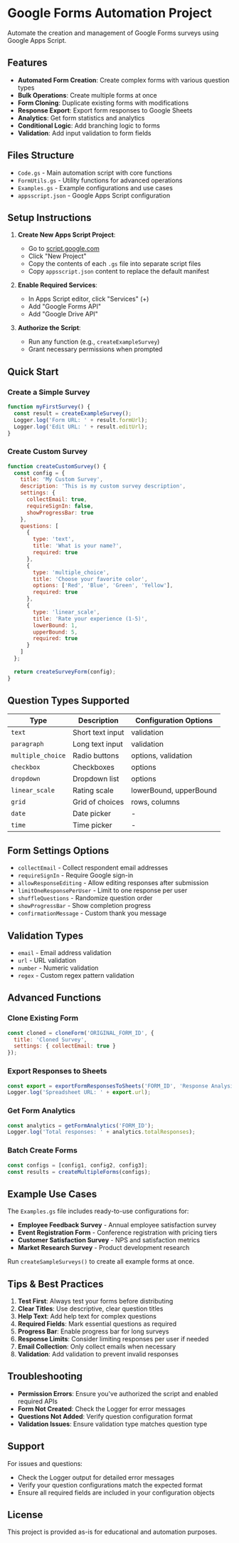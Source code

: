 # Google Forms Automation Project

Automate the creation and management of Google Forms surveys using Google Apps Script.

## Features

- **Automated Form Creation**: Create complex forms with various question types
- **Bulk Operations**: Create multiple forms at once
- **Form Cloning**: Duplicate existing forms with modifications  
- **Response Export**: Export form responses to Google Sheets
- **Analytics**: Get form statistics and analytics
- **Conditional Logic**: Add branching logic to forms
- **Validation**: Add input validation to form fields

## Files Structure

- `Code.gs` - Main automation script with core functions
- `FormUtils.gs` - Utility functions for advanced operations
- `Examples.gs` - Example configurations and use cases
- `appsscript.json` - Google Apps Script configuration

## Setup Instructions

1. **Create New Apps Script Project**:
   - Go to [script.google.com](https://script.google.com)
   - Click "New Project"
   - Copy the contents of each `.gs` file into separate script files
   - Copy `appsscript.json` content to replace the default manifest

2. **Enable Required Services**:
   - In Apps Script editor, click "Services" (+)
   - Add "Google Forms API" 
   - Add "Google Drive API"

3. **Authorize the Script**:
   - Run any function (e.g., `createExampleSurvey`)
   - Grant necessary permissions when prompted

## Quick Start

### Create a Simple Survey
```javascript
function myFirstSurvey() {
  const result = createExampleSurvey();
  Logger.log('Form URL: ' + result.formUrl);
  Logger.log('Edit URL: ' + result.editUrl);
}
```

### Create Custom Survey
```javascript
function createCustomSurvey() {
  const config = {
    title: 'My Custom Survey',
    description: 'This is my custom survey description',
    settings: {
      collectEmail: true,
      requireSignIn: false,
      showProgressBar: true
    },
    questions: [
      {
        type: 'text',
        title: 'What is your name?',
        required: true
      },
      {
        type: 'multiple_choice',
        title: 'Choose your favorite color',
        options: ['Red', 'Blue', 'Green', 'Yellow'],
        required: true
      },
      {
        type: 'linear_scale',
        title: 'Rate your experience (1-5)',
        lowerBound: 1,
        upperBound: 5,
        required: true
      }
    ]
  };
  
  return createSurveyForm(config);
}
```

## Question Types Supported

| Type | Description | Configuration Options |
|------|-------------|---------------------|
| `text` | Short text input | validation |
| `paragraph` | Long text input | validation |
| `multiple_choice` | Radio buttons | options, validation |
| `checkbox` | Checkboxes | options |
| `dropdown` | Dropdown list | options |
| `linear_scale` | Rating scale | lowerBound, upperBound |
| `grid` | Grid of choices | rows, columns |
| `date` | Date picker | - |
| `time` | Time picker | - |

## Form Settings Options

- `collectEmail` - Collect respondent email addresses
- `requireSignIn` - Require Google sign-in
- `allowResponseEditing` - Allow editing responses after submission
- `limitOneResponsePerUser` - Limit to one response per user
- `shuffleQuestions` - Randomize question order
- `showProgressBar` - Show completion progress
- `confirmationMessage` - Custom thank you message

## Validation Types

- `email` - Email address validation
- `url` - URL validation  
- `number` - Numeric validation
- `regex` - Custom regex pattern validation

## Advanced Functions

### Clone Existing Form
```javascript
const cloned = cloneForm('ORIGINAL_FORM_ID', {
  title: 'Cloned Survey',
  settings: { collectEmail: true }
});
```

### Export Responses to Sheets
```javascript
const export = exportFormResponsesToSheets('FORM_ID', 'Response Analysis');
Logger.log('Spreadsheet URL: ' + export.url);
```

### Get Form Analytics
```javascript
const analytics = getFormAnalytics('FORM_ID');
Logger.log('Total responses: ' + analytics.totalResponses);
```

### Batch Create Forms
```javascript
const configs = [config1, config2, config3];
const results = createMultipleForms(configs);
```

## Example Use Cases

The `Examples.gs` file includes ready-to-use configurations for:

- **Employee Feedback Survey** - Annual employee satisfaction survey
- **Event Registration Form** - Conference registration with pricing tiers
- **Customer Satisfaction Survey** - NPS and satisfaction metrics
- **Market Research Survey** - Product development research

Run `createSampleSurveys()` to create all example forms at once.

## Tips & Best Practices

1. **Test First**: Always test your forms before distributing
2. **Clear Titles**: Use descriptive, clear question titles
3. **Help Text**: Add help text for complex questions
4. **Required Fields**: Mark essential questions as required
5. **Progress Bar**: Enable progress bar for long surveys
6. **Response Limits**: Consider limiting responses per user if needed
7. **Email Collection**: Only collect emails when necessary
8. **Validation**: Add validation to prevent invalid responses

## Troubleshooting

- **Permission Errors**: Ensure you've authorized the script and enabled required APIs
- **Form Not Created**: Check the Logger for error messages
- **Questions Not Added**: Verify question configuration format
- **Validation Issues**: Ensure validation type matches question type

## Support

For issues and questions:
- Check the Logger output for detailed error messages
- Verify your question configurations match the expected format
- Ensure all required fields are included in your configuration objects

## License

This project is provided as-is for educational and automation purposes.